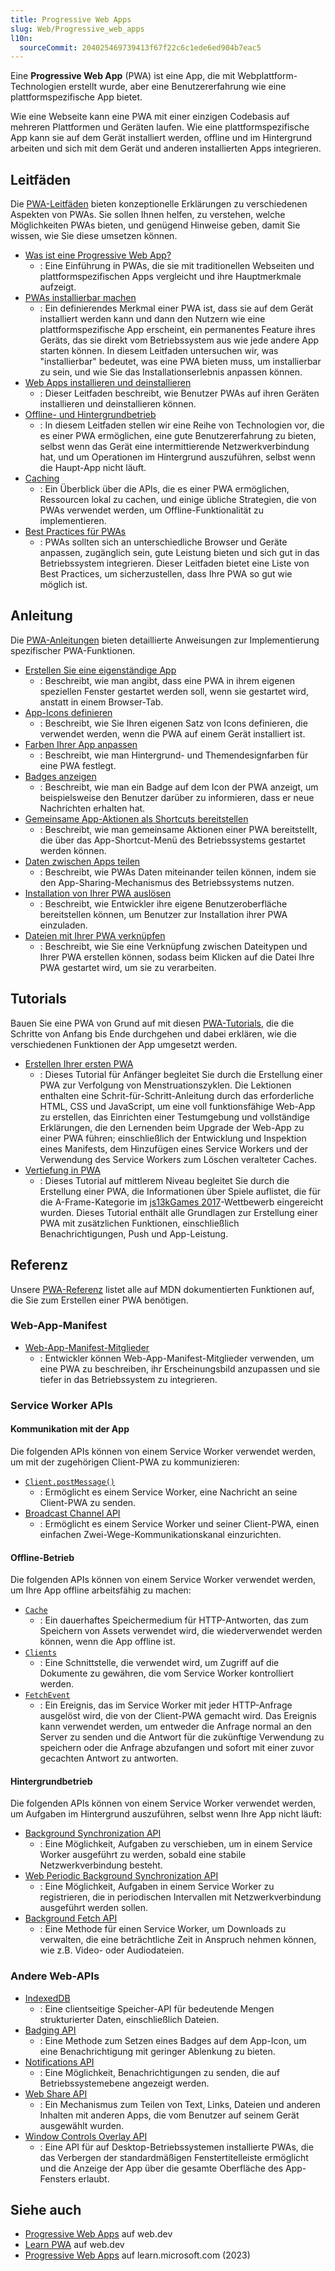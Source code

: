 ```yaml
---
title: Progressive Web Apps
slug: Web/Progressive_web_apps
l10n:
  sourceCommit: 204025469739413f67f22c6c1ede6ed904b7eac5
---
```


Eine **Progressive Web App** (PWA) ist eine App, die mit Webplattform-Technologien erstellt wurde, aber eine Benutzererfahrung wie eine plattformspezifische App bietet.

Wie eine Webseite kann eine PWA mit einer einzigen Codebasis auf mehreren Plattformen und Geräten laufen. Wie eine plattformspezifische App kann sie auf dem Gerät installiert werden, offline und im Hintergrund arbeiten und sich mit dem Gerät und anderen installierten Apps integrieren.

## Leitfäden

Die [PWA-Leitfäden](/de/docs/Web/Progressive_web_apps/Guides) bieten konzeptionelle Erklärungen zu verschiedenen Aspekten von PWAs.
Sie sollen Ihnen helfen, zu verstehen, welche Möglichkeiten PWAs bieten, und genügend Hinweise geben, damit Sie wissen, wie Sie diese umsetzen können.

- [Was ist eine Progressive Web App?](/de/docs/Web/Progressive_web_apps/Guides/What_is_a_progressive_web_app)
  - : Eine Einführung in PWAs, die sie mit traditionellen Webseiten und plattformspezifischen Apps vergleicht und ihre Hauptmerkmale aufzeigt.
- [PWAs installierbar machen](/de/docs/Web/Progressive_web_apps/Guides/Making_PWAs_installable)
  - : Ein definierendes Merkmal einer PWA ist, dass sie auf dem Gerät installiert werden kann und dann den Nutzern wie eine plattformspezifische App erscheint, ein permanentes Feature ihres Geräts, das sie direkt vom Betriebssystem aus wie jede andere App starten können. In diesem Leitfaden untersuchen wir, was "installierbar" bedeutet, was eine PWA bieten muss, um installierbar zu sein, und wie Sie das Installationserlebnis anpassen können.
- [Web Apps installieren und deinstallieren](/de/docs/Web/Progressive_web_apps/Guides/Installing)
  - : Dieser Leitfaden beschreibt, wie Benutzer PWAs auf ihren Geräten installieren und deinstallieren können.
- [Offline- und Hintergrundbetrieb](/de/docs/Web/Progressive_web_apps/Guides/Offline_and_background_operation)
  - : In diesem Leitfaden stellen wir eine Reihe von Technologien vor, die es einer PWA ermöglichen, eine gute Benutzererfahrung zu bieten, selbst wenn das Gerät eine intermittierende Netzwerkverbindung hat, und um Operationen im Hintergrund auszuführen, selbst wenn die Haupt-App nicht läuft.
- [Caching](/de/docs/Web/Progressive_web_apps/Guides/Caching)
  - : Ein Überblick über die APIs, die es einer PWA ermöglichen, Ressourcen lokal zu cachen, und einige übliche Strategien, die von PWAs verwendet werden, um Offline-Funktionalität zu implementieren.
- [Best Practices für PWAs](/de/docs/Web/Progressive_web_apps/Guides/Best_practices)
  - : PWAs sollten sich an unterschiedliche Browser und Geräte anpassen, zugänglich sein, gute Leistung bieten und sich gut in das Betriebssystem integrieren. Dieser Leitfaden bietet eine Liste von Best Practices, um sicherzustellen, dass Ihre PWA so gut wie möglich ist.

## Anleitung

Die [PWA-Anleitungen](/de/docs/Web/Progressive_web_apps/How_to) bieten detaillierte Anweisungen zur Implementierung spezifischer PWA-Funktionen.

- [Erstellen Sie eine eigenständige App](/de/docs/Web/Progressive_web_apps/How_to/Create_a_standalone_app)
  - : Beschreibt, wie man angibt, dass eine PWA in ihrem eigenen speziellen Fenster gestartet werden soll, wenn sie gestartet wird, anstatt in einem Browser-Tab.
- [App-Icons definieren](/de/docs/Web/Progressive_web_apps/How_to/Define_app_icons)
  - : Beschreibt, wie Sie Ihren eigenen Satz von Icons definieren, die verwendet werden, wenn die PWA auf einem Gerät installiert ist.
- [Farben Ihrer App anpassen](/de/docs/Web/Progressive_web_apps/How_to/Customize_your_app_colors)
  - : Beschreibt, wie man Hintergrund- und Themendesignfarben für eine PWA festlegt.
- [Badges anzeigen](/de/docs/Web/Progressive_web_apps/How_to/Display_badge_on_app_icon)
  - : Beschreibt, wie man ein Badge auf dem Icon der PWA anzeigt, um beispielsweise den Benutzer darüber zu informieren, dass er neue Nachrichten erhalten hat.
- [Gemeinsame App-Aktionen als Shortcuts bereitstellen](/de/docs/Web/Progressive_web_apps/How_to/Expose_common_actions_as_shortcuts)
  - : Beschreibt, wie man gemeinsame Aktionen einer PWA bereitstellt, die über das App-Shortcut-Menü des Betriebssystems gestartet werden können.
- [Daten zwischen Apps teilen](/de/docs/Web/Progressive_web_apps/How_to/Share_data_between_apps)
  - : Beschreibt, wie PWAs Daten miteinander teilen können, indem sie den App-Sharing-Mechanismus des Betriebssystems nutzen.
- [Installation von Ihrer PWA auslösen](/de/docs/Web/Progressive_web_apps/How_to/Trigger_install_prompt)
  - : Beschreibt, wie Entwickler ihre eigene Benutzeroberfläche bereitstellen können, um Benutzer zur Installation ihrer PWA einzuladen.
- [Dateien mit Ihrer PWA verknüpfen](/de/docs/Web/Progressive_web_apps/How_to/Associate_files_with_your_PWA)
  - : Beschreibt, wie Sie eine Verknüpfung zwischen Dateitypen und Ihrer PWA erstellen können, sodass beim Klicken auf die Datei Ihre PWA gestartet wird, um sie zu verarbeiten.

## Tutorials

Bauen Sie eine PWA von Grund auf mit diesen [PWA-Tutorials](/de/docs/Web/Progressive_web_apps/Tutorials), die die Schritte von Anfang bis Ende durchgehen und dabei erklären, wie die verschiedenen Funktionen der App umgesetzt werden.

- [Erstellen Ihrer ersten PWA](/de/docs/Web/Progressive_web_apps/Tutorials/CycleTracker)
  - : Dieses Tutorial für Anfänger begleitet Sie durch die Erstellung einer PWA zur Verfolgung von Menstruationszyklen. Die Lektionen enthalten eine Schrit-für-Schritt-Anleitung durch das erforderliche HTML, CSS und JavaScript, um eine voll funktionsfähige Web-App zu erstellen, das Einrichten einer Testumgebung und vollständige Erklärungen, die den Lernenden beim Upgrade der Web-App zu einer PWA führen; einschließlich der Entwicklung und Inspektion eines Manifests, dem Hinzufügen eines Service Workers und der Verwendung des Service Workers zum Löschen veralteter Caches.
- [Vertiefung in PWA](/de/docs/Web/Progressive_web_apps/Tutorials/js13kGames)
  - : Dieses Tutorial auf mittlerem Niveau begleitet Sie durch die Erstellung einer PWA, die Informationen über Spiele auflistet, die für die A-Frame-Kategorie im [js13kGames 2017](https://2017.js13kgames.com/)-Wettbewerb eingereicht wurden. Dieses Tutorial enthält alle Grundlagen zur Erstellung einer PWA mit zusätzlichen Funktionen, einschließlich Benachrichtigungen, Push und App-Leistung.

## Referenz

Unsere [PWA-Referenz](/de/docs/Web/Progressive_web_apps/Reference) listet alle auf MDN dokumentierten Funktionen auf, die Sie zum Erstellen einer PWA benötigen.

### Web-App-Manifest

- [Web-App-Manifest-Mitglieder](/de/docs/Web/Progressive_web_apps/Manifest)
  - : Entwickler können Web-App-Manifest-Mitglieder verwenden, um eine PWA zu beschreiben, ihr Erscheinungsbild anzupassen und sie tiefer in das Betriebssystem zu integrieren.

### Service Worker APIs

#### Kommunikation mit der App

Die folgenden APIs können von einem Service Worker verwendet werden, um mit der zugehörigen Client-PWA zu kommunizieren:

- [`Client.postMessage()`](/de/docs/Web/API/Client/postMessage)
  - : Ermöglicht es einem Service Worker, eine Nachricht an seine Client-PWA zu senden.
- [Broadcast Channel API](/de/docs/Web/API/Broadcast_Channel_API)
  - : Ermöglicht es einem Service Worker und seiner Client-PWA, einen einfachen Zwei-Wege-Kommunikationskanal einzurichten.

#### Offline-Betrieb

Die folgenden APIs können von einem Service Worker verwendet werden, um Ihre App offline arbeitsfähig zu machen:

- [`Cache`](/de/docs/Web/API/Cache)
  - : Ein dauerhaftes Speichermedium für HTTP-Antworten, das zum Speichern von Assets verwendet wird, die wiederverwendet werden können, wenn die App offline ist.
- [`Clients`](/de/docs/Web/API/Clients)
  - : Eine Schnittstelle, die verwendet wird, um Zugriff auf die Dokumente zu gewähren, die vom Service Worker kontrolliert werden.
- [`FetchEvent`](/de/docs/Web/API/FetchEvent)
  - : Ein Ereignis, das im Service Worker mit jeder HTTP-Anfrage ausgelöst wird, die von der Client-PWA gemacht wird. Das Ereignis kann verwendet werden, um entweder die Anfrage normal an den Server zu senden und die Antwort für die zukünftige Verwendung zu speichern oder die Anfrage abzufangen und sofort mit einer zuvor gecachten Antwort zu antworten.

#### Hintergrundbetrieb

Die folgenden APIs können von einem Service Worker verwendet werden, um Aufgaben im Hintergrund auszuführen, selbst wenn Ihre App nicht läuft:

- [Background Synchronization API](/de/docs/Web/API/Background_Synchronization_API)
  - : Eine Möglichkeit, Aufgaben zu verschieben, um in einem Service Worker ausgeführt zu werden, sobald eine stabile Netzwerkverbindung besteht.
- [Web Periodic Background Synchronization API](/de/docs/Web/API/Web_Periodic_Background_Synchronization_API)
  - : Eine Möglichkeit, Aufgaben in einem Service Worker zu registrieren, die in periodischen Intervallen mit Netzwerkverbindung ausgeführt werden sollen.
- [Background Fetch API](/de/docs/Web/API/Background_Fetch_API)
  - : Eine Methode für einen Service Worker, um Downloads zu verwalten, die eine beträchtliche Zeit in Anspruch nehmen können, wie z.B. Video- oder Audiodateien.

### Andere Web-APIs

- [IndexedDB](/de/docs/Web/API/IndexedDB_API)
  - : Eine clientseitige Speicher-API für bedeutende Mengen strukturierter Daten, einschließlich Dateien.
- [Badging API](/de/docs/Web/API/Badging_API)
  - : Eine Methode zum Setzen eines Badges auf dem App-Icon, um eine Benachrichtigung mit geringer Ablenkung zu bieten.
- [Notifications API](/de/docs/Web/API/Notifications_API)
  - : Eine Möglichkeit, Benachrichtigungen zu senden, die auf Betriebssystemebene angezeigt werden.
- [Web Share API](/de/docs/Web/API/Web_Share_API)
  - : Ein Mechanismus zum Teilen von Text, Links, Dateien und anderen Inhalten mit anderen Apps, die vom Benutzer auf seinem Gerät ausgewählt wurden.
- [Window Controls Overlay API](/de/docs/Web/API/Window_Controls_Overlay_API)
  - : Eine API für auf Desktop-Betriebssystemen installierte PWAs, die das Verbergen der standardmäßigen Fenstertitelleiste ermöglicht und die Anzeige der App über die gesamte Oberfläche des App-Fensters erlaubt.

## Siehe auch

- [Progressive Web Apps](https://web.dev/explore/progressive-web-apps) auf web.dev
- [Learn PWA](https://web.dev/learn/pwa/) auf web.dev
- [Progressive Web Apps](https://learn.microsoft.com/en-us/microsoft-edge/progressive-web-apps-chromium/) auf learn.microsoft.com (2023)
